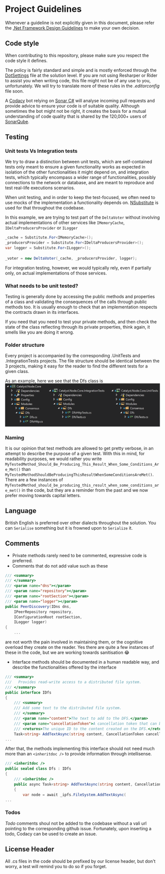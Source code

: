 # Project Guidelines

Whenever a guideline is not explicitly given in this document, please refer the [.Net Framework Design Guidelines](https://docs.microsoft.com/en-us/dotnet/standard/design-guidelines/) to make your own decision.

## Code style

When contributing to this repository, please make sure you respect the code style it defines.

The policy is fairly standard and simple and is mostly enforced through the [DotSettings](https://github.com/catalyst-network/Catalyst.Node/blob/develop/src/Catalyst.sln.DotSettings) file at the solution level. If you are not using Resharper or Rider to assist you when writing code, this file might not be of any use to you, unfortunately.  We will try to translate more of these rules in the _.editorconfig_ file soon.

A [Codacy](https://www.codacy.com) bot relying on [Sonar C#](https://github.com/SonarSource/sonar-dotnet) will analyse incoming pull requests and provide advice to ensure your code is of suitable quality. Although sometimes the bot might not be right, it creates the basis for a mutual understanding of code quality that is shared by the 120,000+ users of [SonarQube](https://www.sonarqube.org).

## Testing

### Unit tests Vs Integration tests

We try to draw a distinction between unit tests, which are self-contained tests only meant to ensure a given functionality works as expected in isolation of the other functionalities it might depend on, and integration tests, which typically encompass a wider range of functionalities, possibly connections to the network or database, and are meant to reproduce and test real-life executions scenarios.

When unit testing, and in order to keep the test-focused, we often need to use mocks of the implementation a functionality depends on. [NSubstitute](https://nsubstitute.github.io/) is used for that throughout the codebase.

In this example, we are trying to test part of the `DeltaVoter` without involving actual implementations of other services like `IMemoryCache`, `IDeltaProducersProvider` or `ILogger`
```csharp
_cache = Substitute.For<IMemoryCache>();
_producersProvider = Substitute.For<IDeltaProducersProvider>();
var logger = Substitute.For<ILogger>();

_voter = new DeltaVoter(_cache, _producersProvider, logger);
```

For integration testing, however, we would typically rely, even if partially only, on actual implementations of those services.

### What needs to be unit tested?
Testing is generally done by accessing the public methods and properties of a class and validating the consequences of the calls through public methods too. It is usually enough to check that an implementation respects the contracts drawn in its interfaces.

If you need that you need to test your private methods, and then check the state of the class reflecting through its private properties, think again, it smells like you are doing it wrong.

### Folder structure

Every project is accompanied by the corresponding .UnitTests and .IntegrationTests projects. The file structure should be identical between the 3 projects, making it easy for the reader to find the different tests for a given class.

As an example, here we see that the Dfs class is 
![project-structure](./Documentation/images/project-structure.png)



### Naming
It is our opinion that test methods are allowed to get pretty verbose, in an attempt to describe the purpose of a given test. With this in mind, for readability purposes, we would rather you write `MyTestedMethod_Should_Be_Producing_This_Result_When_Some_Conditions_Are_Met()` than `MyTestedMethodShouldBeProducingThisResultWhenSomeConditionsAreMet()`.
There are a few instances of `MyTestedMethod_should_be_producing_this_result_when_some_conditions_are_met()` in the code, but they are a reminder from the past and we now prefer moving towards capital letters.

## Language

British English is preferred over other dialects throughout the solution. You can `Serialise` something but it is frowned upon to `Serialize` it.

## Comments

- Private methods rarely need to be commented, expressive code is preferred.
- Comments that do not add value such as these

``` csharp
/// <summary>
/// </summary>
/// <param name="dns"></param>
/// <param name="repository"></param>
/// <param name="rootSection"></param>
/// <param name="logger"></param>
public PeerDiscovery(IDns dns,
    IPeerRepository repository,
    IConfigurationRoot rootSection,
    ILogger logger)
{
    ...
```
 are not worth the pain involved in maintaining them, or the cognitive overload they create on the reader. Yes there are quite a few instances of these in the code, but we are working towards sanitisation 😂
 
- Interface methods should be documented in a human readable way, and describe the functionalities offered by the interface

``` csharp
/// <summary>
///   Provides read-write access to a distributed file system.
/// </summary>
public interface IDfs
{
    /// <summary>
    /// Add some text to the distributed file system.
    /// </summary>
    /// <param name="content">The text to add to the DFS.</param>
    /// <param name="cancellationToken">A cancellation token that can be used to cancel the work.</param>
    /// <returns>The unique ID to the content created on the DFS.</returns>
    Task<string> AddTextAsync(string content, CancellationToken cancellationToken = default);
...
```

After that, the methods implementing this interface should not need much more than an `<inheritdoc />` to provide information through intellisense.

``` csharp
/// <inheritdoc />
public sealed class Dfs : IDfs
{
    /// <inheritdoc />
    public async Task<string> AddTextAsync(string content, CancellationToken cancellationToken = default)
    {
        var node = await _ipfs.FileSystem.AddTextAsync(
...
```

### Todos
_Todo_ comments shoul not be added to the codebase without a vali url pointing to the corresponding github issue. Fortunately, upon inserting a todo, Codacy can be used to create an issue.

## License Header

All .cs files in the code should be prefixed by our license header, but don't worry, a test will remind you to do so if you forget.
